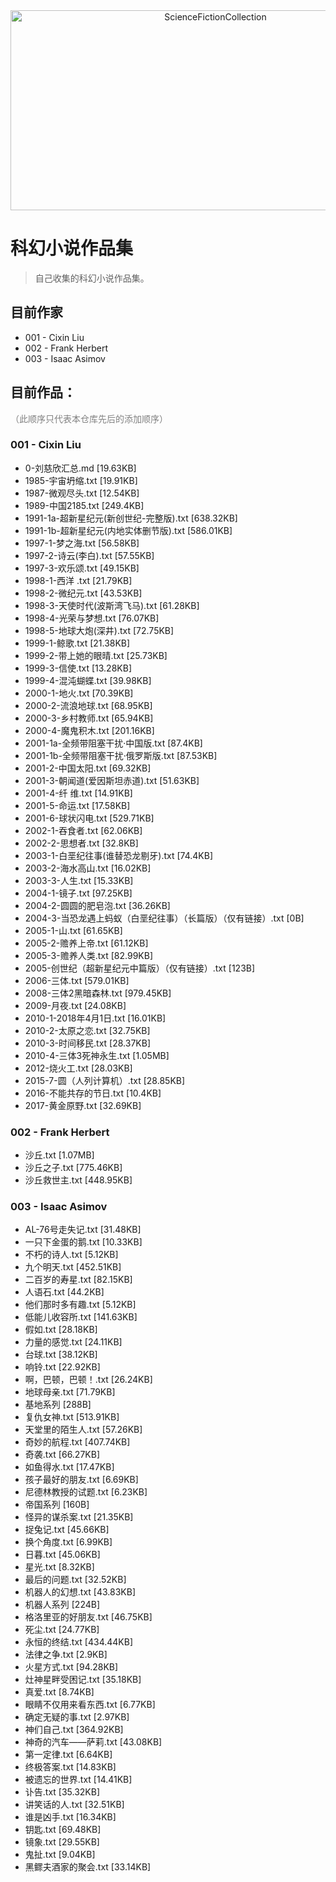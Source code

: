 
<div align="center">
<img src="https://socialify.git.ci/VeejaLiu/ScienceFictionCollection/image?description=1&descriptionEditable=%E7%A7%91%E5%B9%BB%E5%B0%8F%E8%AF%B4%E4%BD%9C%E5%93%81%E9%9B%86&font=Bitter&name=1&owner=1&pattern=Floating%20Cogs&stargazers=1&theme=Dark" alt="ScienceFictionCollection" width="640" height="320" />
</div>

# 科幻小说作品集
> 自己收集的科幻小说作品集。
## 目前作家
- 001 - Cixin Liu
- 002 - Frank Herbert
- 003 - Isaac Asimov


## 目前作品：
<div style="color:gray">
（此顺序只代表本仓库先后的添加顺序）
</div>

### 001 - Cixin Liu
- 0-刘慈欣汇总.md     [19.63KB]
- 1985-宇宙坍缩.txt     [19.91KB]
- 1987-微观尽头.txt     [12.54KB]
- 1989-中国2185.txt     [249.4KB]
- 1991-1a-超新星纪元(新创世纪-完整版).txt     [638.32KB]
- 1991-1b-超新星纪元(内地实体删节版).txt     [586.01KB]
- 1997-1-梦之海.txt     [56.58KB]
- 1997-2-诗云(李白).txt     [57.55KB]
- 1997-3-欢乐颂.txt     [49.15KB]
- 1998-1-西洋 .txt     [21.79KB]
- 1998-2-微纪元.txt     [43.53KB]
- 1998-3-天使时代(波斯湾飞马).txt     [61.28KB]
- 1998-4-光荣与梦想.txt     [76.07KB]
- 1998-5-地球大炮(深井).txt     [72.75KB]
- 1999-1-鲸歌.txt     [21.38KB]
- 1999-2-带上她的眼晴.txt     [25.73KB]
- 1999-3-信使.txt     [13.28KB]
- 1999-4-混沌蝴蝶.txt     [39.98KB]
- 2000-1-地火.txt     [70.39KB]
- 2000-2-流浪地球.txt     [68.95KB]
- 2000-3-乡村教师.txt     [65.94KB]
- 2000-4-魔鬼积木.txt     [201.16KB]
- 2001-1a-全频带阻塞干扰·中国版.txt     [87.4KB]
- 2001-1b-全频带阻塞干扰·俄罗斯版.txt     [87.53KB]
- 2001-2-中国太阳.txt     [69.32KB]
- 2001-3-朝闻道(爱因斯坦赤道).txt     [51.63KB]
- 2001-4-纤 维.txt     [14.91KB]
- 2001-5-命运.txt     [17.58KB]
- 2001-6-球状闪电.txt     [529.71KB]
- 2002-1-吞食者.txt     [62.06KB]
- 2002-2-思想者.txt     [32.8KB]
- 2003-1-白垩纪往事(谁替恐龙剔牙).txt     [74.4KB]
- 2003-2-海水高山.txt     [16.02KB]
- 2003-3-人生.txt     [15.33KB]
- 2004-1-镜子.txt     [97.25KB]
- 2004-2-圆圆的肥皂泡.txt     [36.26KB]
- 2004-3-当恐龙遇上蚂蚁（白垩纪往事）（长篇版）（仅有链接）.txt     [0B]
- 2005-1-山.txt     [61.65KB]
- 2005-2-赡养上帝.txt     [61.12KB]
- 2005-3-赡养人类.txt     [82.99KB]
- 2005-创世纪（超新星纪元中篇版）（仅有链接）.txt     [123B]
- 2006-三体.txt     [579.01KB]
- 2008-三体2黑暗森林.txt     [979.45KB]
- 2009-月夜.txt     [24.08KB]
- 2010-1-2018年4月1日.txt     [16.01KB]
- 2010-2-太原之恋.txt     [32.75KB]
- 2010-3-时间移民.txt     [28.37KB]
- 2010-4-三体3死神永生.txt     [1.05MB]
- 2012-烧火工.txt     [28.03KB]
- 2015-7-圆（人列计算机）.txt     [28.85KB]
- 2016-不能共存的节日.txt     [10.4KB]
- 2017-黄金原野.txt     [32.69KB]

### 002 - Frank Herbert
- 沙丘.txt     [1.07MB]
- 沙丘之子.txt     [775.46KB]
- 沙丘救世主.txt     [448.95KB]

### 003 - Isaac Asimov
- AL-76号走失记.txt     [31.48KB]
- 一只下金蛋的鹅.txt     [10.33KB]
- 不朽的诗人.txt     [5.12KB]
- 九个明天.txt     [452.51KB]
- 二百岁的寿星.txt     [82.15KB]
- 人语石.txt     [44.2KB]
- 他们那时多有趣.txt     [5.12KB]
- 低能儿收容所.txt     [141.63KB]
- 假如.txt     [28.18KB]
- 力量的感觉.txt     [24.11KB]
- 台球.txt     [38.12KB]
- 响铃.txt     [22.92KB]
- 啊，巴顿，巴顿！.txt     [26.24KB]
- 地球母亲.txt     [71.79KB]
- 基地系列     [288B]
- 复仇女神.txt     [513.91KB]
- 天堂里的陌生人.txt     [57.26KB]
- 奇妙的航程.txt     [407.74KB]
- 奇袭.txt     [66.27KB]
- 如鱼得水.txt     [17.47KB]
- 孩子最好的朋友.txt     [6.69KB]
- 尼德林教授的试题.txt     [6.23KB]
- 帝国系列     [160B]
- 怪异的谋杀案.txt     [21.35KB]
- 捉兔记.txt     [45.66KB]
- 换个角度.txt     [6.99KB]
- 日暮.txt     [45.06KB]
- 星光.txt     [8.32KB]
- 最后的问题.txt     [32.52KB]
- 机器人的幻想.txt     [43.83KB]
- 机器人系列     [224B]
- 格洛里亚的好朋友.txt     [46.75KB]
- 死尘.txt     [24.77KB]
- 永恒的终结.txt     [434.44KB]
- 法律之争.txt     [2.9KB]
- 火星方式.txt     [94.28KB]
- 灶神星畔受困记.txt     [35.18KB]
- 真爱.txt     [8.74KB]
- 眼睛不仅用来看东西.txt     [6.77KB]
- 确定无疑的事.txt     [2.97KB]
- 神们自己.txt     [364.92KB]
- 神奇的汽车——萨莉.txt     [43.08KB]
- 第一定律.txt     [6.64KB]
- 终极答案.txt     [14.83KB]
- 被遗忘的世界.txt     [14.41KB]
- 讣告.txt     [35.32KB]
- 讲笑话的人.txt     [32.51KB]
- 谁是凶手.txt     [16.34KB]
- 钥匙.txt     [69.48KB]
- 镜象.txt     [29.55KB]
- 鬼扯.txt     [9.04KB]
- 黑鳏夫酒家的聚会.txt     [33.14KB]

